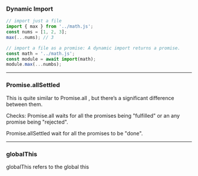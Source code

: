### Dynamic Import

```js
// import just a file
import { max } from '../math.js';
const nums = [1, 2, 3];
max(...nums); // 3
```


```js
// import a file as a promise: A dynamic import returns a promise. 
const math = '../math.js';
const module = await import(math);
module.max(...numbs);
```
---
### Promise.allSettled

This is quite similar to Promise.all , but there’s a significant difference between them. 

Checks:
Promise.all 
waits for all the promises being "fulfilled" or an any promise being "rejected".

Promise.allSettled 
wait for all the promises to be "done".


---
### globalThis

globalThis refers to the global this

